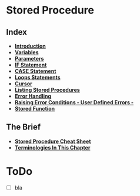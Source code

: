 # Stored Procedure

## Index
* **[Introduction](./introduction.md)** <br>
* **[Variables](./variables.md)** <br>
* **[Parameters](./parameters.md)** <br>
* **[IF Statement](./if-statement.md)** <br>
* **[CASE Statement](./case-statement.md)** <br>
* **[Loops Statements](./loops-statements.md)** <br>
* **[Cursor](./cursor.md)** <br>
* **[Listing Stored Procedures](./listing-stored-procedures.md)** <br>
* **[Error Handling](./error-handling.md)** <br>
* **[Raising Error Conditions - User Defined Errors -](./raising-error-conditions.md)** <br>
* **[Stored Function](./stored-function.md)** <br>

## The Brief
* **[Stored Procedure Cheat Sheet](./interview-cheat-sheet.md)** <br>
* **[Terminologies In This Chapter](./terminology.md)** <br>

# ToDo
- [ ] bla
